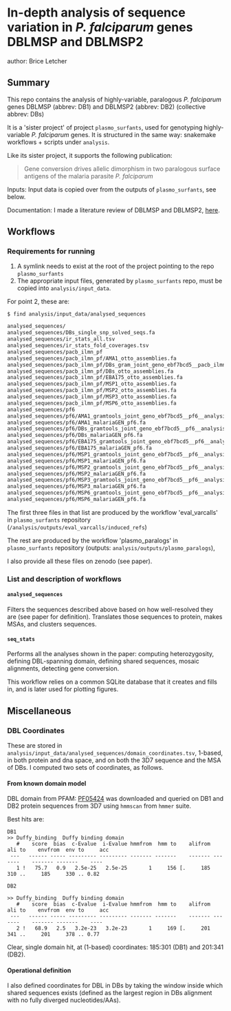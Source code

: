 # In-depth analysis of sequence variation in *P. falciparum* genes DBLMSP and DBLMSP2 

author: Brice Letcher

## Summary

This repo contains the analysis of highly-variable, paralogous *P. falciparum* genes
DBLMSP (abbrev: DB1) and DBLMSP2 (abbrev: DB2) (collective abbrev: DBs)

It is a 'sister project' of project `plasmo_surfants`, used for genotyping
highly-variable *P. falciparum* genes. It is structured in the same way: snakemake
workflows + scripts under `analysis`.

Like its sister project, it supports the following publication:

> Gene conversion drives allelic dimorphism in two paralogous surface antigens of the malaria parasite *P. falciparum*

Inputs: Input data is copied over from the outputs of `plasmo_surfants`, see below.

Documentation: I made a literature review of DBLMSP and DBLMSP2, [here](docs/dblmsp_lit_review/report.pdf).

## Workflows

### Requirements for running

1. A symlink needs to exist at the root of the project pointing to the repo `plasmo_surfants`
2. The appropriate input files, generated by `plasmo_surfants` repo, must be copied into
`analysis/input_data`.

For point 2, these are:

`$ find analysis/input_data/analysed_sequences`
```sh
analysed_sequences/
analysed_sequences/DBs_single_snp_solved_seqs.fa
analysed_sequences/ir_stats_all.tsv
analysed_sequences/ir_stats_fold_coverages.tsv
analysed_sequences/pacb_ilmn_pf
analysed_sequences/pacb_ilmn_pf/AMA1_otto_assemblies.fa
analysed_sequences/pacb_ilmn_pf/DBs_gram_joint_geno_ebf7bcd5__pacb_ilmn_pf@pf6__analysis_set_fws95__gapfiller__7__13.fa
analysed_sequences/pacb_ilmn_pf/DBs_otto_assemblies.fa
analysed_sequences/pacb_ilmn_pf/EBA175_otto_assemblies.fa
analysed_sequences/pacb_ilmn_pf/MSP1_otto_assemblies.fa
analysed_sequences/pacb_ilmn_pf/MSP2_otto_assemblies.fa
analysed_sequences/pacb_ilmn_pf/MSP3_otto_assemblies.fa
analysed_sequences/pacb_ilmn_pf/MSP6_otto_assemblies.fa
analysed_sequences/pf6
analysed_sequences/pf6/AMA1_gramtools_joint_geno_ebf7bcd5__pf6__analysis_set_fws95__gapfiller__7__13.fa
analysed_sequences/pf6/AMA1_malariaGEN_pf6.fa
analysed_sequences/pf6/DBs_gramtools_joint_geno_ebf7bcd5__pf6__analysis_set_fws95__gapfiller__7__13.fa
analysed_sequences/pf6/DBs_malariaGEN_pf6.fa
analysed_sequences/pf6/EBA175_gramtools_joint_geno_ebf7bcd5__pf6__analysis_set_fws95__gapfiller__7__13.fa
analysed_sequences/pf6/EBA175_malariaGEN_pf6.fa
analysed_sequences/pf6/MSP1_gramtools_joint_geno_ebf7bcd5__pf6__analysis_set_fws95__gapfiller__7__13.fa
analysed_sequences/pf6/MSP1_malariaGEN_pf6.fa
analysed_sequences/pf6/MSP2_gramtools_joint_geno_ebf7bcd5__pf6__analysis_set_fws95__gapfiller__7__13.fa
analysed_sequences/pf6/MSP2_malariaGEN_pf6.fa
analysed_sequences/pf6/MSP3_gramtools_joint_geno_ebf7bcd5__pf6__analysis_set_fws95__gapfiller__7__13.fa
analysed_sequences/pf6/MSP3_malariaGEN_pf6.fa
analysed_sequences/pf6/MSP6_gramtools_joint_geno_ebf7bcd5__pf6__analysis_set_fws95__gapfiller__7__13.fa
analysed_sequences/pf6/MSP6_malariaGEN_pf6.fa
```

The first three files in that list are produced by the workflow 'eval_varcalls' in
`plasmo_surfants` repository (`/analysis/outputs/eval_varcalls/induced_refs`)

The rest are produced by the workflow 'plasmo_paralogs' in
`plasmo_surfants` repository (outputs: `analysis/outputs/plasmo_paralogs`),

I also provide all these files on zenodo (see paper).

### List and description of workflows

#### `analysed_sequences`

Filters the sequences described above based on how well-resolved they are (see paper for
definition). Translates those sequences to protein, makes MSAs, and clusters sequences.

#### `seq_stats`

Performs all the analyses shown in the paper: computing heterozygosity, defining
DBL-spanning domain, defining shared sequences, mosaic alignments, detecting gene
conversion.

This workflow relies on a common SQLite database that it creates and fills in, and is
later used for plotting figures.

## Miscellaneous

### DBL Coordinates

These are stored in `analysis/input_data/analysed_sequences/domain_coordinates.tsv`, 1-based, in both protein and dna space, and on both the 3D7 sequence and the MSA of DBs. I computed two sets of coordinates, as follows.

#### From known domain model
DBL domain from PFAM: [PF05424](http://pfam.xfam.org/family/PF05424) was downloaded and queried on DB1 and DB2 protein sequences from 3D7 using `hmmscan` from `hmmer` suite.

Best hits are:

```
DB1
>> Duffy_binding  Duffy binding domain
   #    score  bias  c-Evalue  i-Evalue hmmfrom  hmm to    alifrom  ali to    envfrom  env to     acc
 ---   ------ ----- --------- --------- ------- -------    ------- -------    ------- -------    ----
   1 !   75.7   0.9   2.5e-25   2.5e-25       1     156 [.     185     310 ..     185     330 .. 0.82

DB2

>> Duffy_binding  Duffy binding domain
   #    score  bias  c-Evalue  i-Evalue hmmfrom  hmm to    alifrom  ali to    envfrom  env to     acc
 ---   ------ ----- --------- --------- ------- -------    ------- -------    ------- -------    ----
   2 !   68.9   2.5   3.2e-23   3.2e-23       1     169 [.     201     341 ..     201     378 .. 0.77
```

Clear, single domain hit, at (1-based) coordinates: 185:301 (DB1) and 201:341 (DB2).

#### Operational definition

I also defined coordinates for DBL in DBs by taking the window inside which shared sequences exists (defined as the largest region in DBs alignment with no fully diverged nucleotides/AAs).
